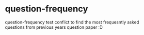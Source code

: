 # question-frequency
question-frequency
test conflict to find the most frequesntly asked questions from previous years question paper :D
